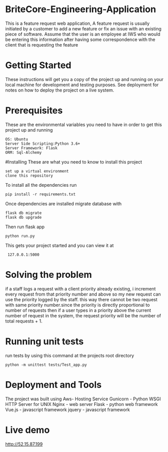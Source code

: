 # BriteCore-Engineering-Application
This is a feature request web application, A feature request is usually initiated by a customer to add a new feature or fix an issue with an existing piece of software. Assume that the user is an employee at IWS who would be entering this information after having some correspondence with the client that is requesting the feature
# Getting Started
These instructions will get you a copy of the project up and running on your local machine for development and testing purposes. See deployment for notes on how to deploy the project on a live system.
# Prerequisites
These are the environmental variables you need to have in order to get this project up and running

    OS: Ubuntu
    Server Side Scripting:Python 3.6+
    Server Framework: Flask
    ORM: Sql-Alchemy
    
#Installing
These are what you need to know to install this project 
 
    set up a virtual environment 
    clone this repository
To install all the dependencies run
 
    pip install -r requirements.txt
Once dependencies are installed migrate database with

    flask db migrate 
    flask db upgrade
    
Then run flask app

    python run.py 
 This gets your project started and you can view it at 
  
     127.0.0.1:5000
  
# Solving the problem
if a staff logs a request with a client priority already existing, i increment every request from that priority number and above so my new request can use the priority logged by the staff. this way there cannot be two request with same priority number.since the priority is directly proportional to number of requests then if a user types in a priority above the current number of request in the system, the request priority will be the number of total requests + 1.

# Running unit tests
run tests by using this command at the projects root directory

    python -m unittest tests/Test_app.py
    
    
# Deployment and Tools
The project was built using 
Aws- Hosting Service
Gunicorn - Python WSGI HTTP Server for UNIX
Nginx - web server
Flask - python web framework 
Vue.js - javascript framework
jquery - javascript framework

# Live demo 

http://52.15.87.199
    
    
    
